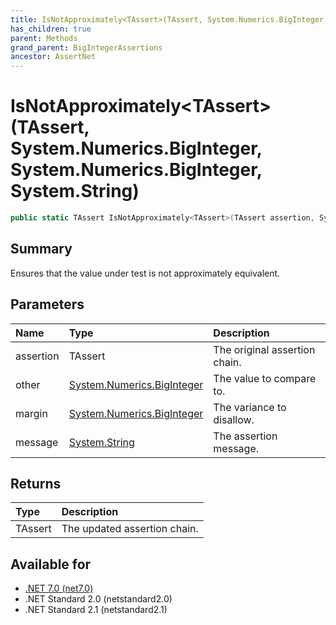 ```yaml
---
title: IsNotApproximately<TAssert>(TAssert, System.Numerics.BigInteger, System.Numerics.BigInteger, System.String)
has_children: true
parent: Methods
grand_parent: BigIntegerAssertions
ancestor: AssertNet
---
```

# IsNotApproximately&lt;TAssert&gt;(TAssert, System.Numerics.BigInteger, System.Numerics.BigInteger, System.String)

```csharp
public static TAssert IsNotApproximately<TAssert>(TAssert assertion, System.Numerics.BigInteger other, System.Numerics.BigInteger margin, System.String message);
```

## Summary
Ensures that the value under test is not approximately equivalent.

## Parameters
| Name      | Type                                                                                                  | Description                   |
|:----------|:------------------------------------------------------------------------------------------------------|:------------------------------|
| assertion | TAssert                                                                                               | The original assertion chain. |
| other     | [System.Numerics.BigInteger](https://learn.microsoft.com/en-us/dotnet/api/system.numerics.biginteger) | The value to compare to.      |
| margin    | [System.Numerics.BigInteger](https://learn.microsoft.com/en-us/dotnet/api/system.numerics.biginteger) | The variance to disallow.     |
| message   | [System.String](https://learn.microsoft.com/en-us/dotnet/api/system.string)                           | The assertion message.        |


## Returns
| Type    | Description                  |
|:--------|:-----------------------------|
| TAssert | The updated assertion chain. |

## Available for
- [.NET 7.0 (net7.0)](https://versionsof.net/core/7.0/)
- .NET Standard 2.0 (netstandard2.0)
- .NET Standard 2.1 (netstandard2.1)
